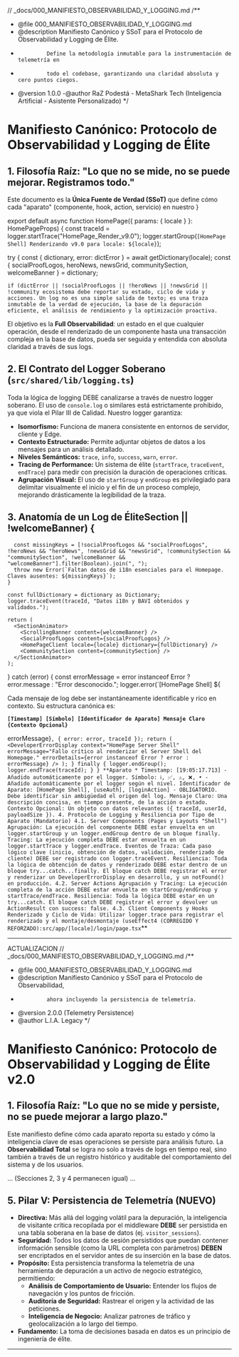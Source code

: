 // \_docs/000_MANIFIESTO_OBSERVABILIDAD_Y_LOGGING.md
/\*\*

- @file 000_MANIFIESTO_OBSERVABILIDAD_Y_LOGGING.md
- @description Manifiesto Canónico y SSoT para el Protocolo de Observabilidad y Logging de Élite.
-              Define la metodología inmutable para la instrumentación de telemetría en
-              todo el codebase, garantizando una claridad absoluta y cero puntos ciegos.
- @version 1.0.0
  -@author RaZ Podestá - MetaShark Tech (Inteligencia Artificial - Asistente Personalizado)
  \*/

# Manifiesto Canónico: Protocolo de Observabilidad y Logging de Élite

## 1. Filosofía Raíz: "Lo que no se mide, no se puede mejorar. Registramos todo."

Este documento es la **Única Fuente de Verdad (SSoT)** que define cómo cada "aparato" (componente, hook, action, servicio) en nuestro
}

export default async function HomePage({ params: { locale } }: HomePageProps) {
const traceId = logger.startTrace("HomePage_Render_v9.0");
logger.startGroup(`[HomePage Shell] Renderizando v9.0 para locale: ${locale}`);

try {
const { dictionary, error: dictError } = await getDictionary(locale);
const { socialProofLogos, heroNews, newsGrid, communitySection, welcomeBanner } = dictionary;

    if (dictError || !socialProofLogos || !heroNews || !newsGrid || !community ecosistema debe reportar su estado, ciclo de vida y acciones. Un log no es una simple salida de texto; es una traza inmutable de la verdad de ejecución, la base de la depuración eficiente, el análisis de rendimiento y la optimización proactiva.

El objetivo es la **Full Observabilidad**: un estado en el que cualquier operación, desde el renderizado de un componente hasta una transacción compleja en la base de datos, pueda ser seguida y entendida con absoluta claridad a través de sus logs.

## 2. El Contrato del Logger Soberano (`src/shared/lib/logging.ts`)

Toda la lógica de logging DEBE canalizarse a través de nuestro logger soberano. El uso de `console.log` o similares está estrictamente prohibido, ya que viola el Pilar III de Calidad. Nuestro logger garantiza:

- **Isomorfismo:** Funciona de manera consistente en entornos de servidor, cliente y Edge.
- **Contexto Estructurado:** Permite adjuntar objetos de datos a los mensajes para un análisis detallado.
- **Niveles Semánticos:** `trace`, `info`, `success`, `warn`, `error`.
- **Tracing de Performance:** Un sistema de élite (`startTrace`, `traceEvent`, `endTrace`) para medir con precisión la duración de operaciones críticas.
- **Agrupación Visual:** El uso de `startGroup` y `endGroup` es privilegiado para delimitar visualmente el inicio y el fin de un proceso complejo, mejorando drásticamente la legibilidad de la traza.

## 3. Anatomía de un Log de ÉliteSection || !welcomeBanner) {

      const missingKeys = [!socialProofLogos && "socialProofLogos", !heroNews && "heroNews", !newsGrid && "newsGrid", !communitySection && "communitySection", !welcomeBanner && "welcomeBanner"].filter(Boolean).join(", ");
      throw new Error(`Faltan datos de i18n esenciales para el Homepage. Claves ausentes: ${missingKeys}`);
    }

    const fullDictionary = dictionary as Dictionary;
    logger.traceEvent(traceId, "Datos i18n y BAVI obtenidos y validados.");

    return (
      <SectionAnimator>
        <ScrollingBanner content={welcomeBanner} />
        <SocialProofLogos content={socialProofLogos} />
        <HomePageClient locale={locale} dictionary={fullDictionary} />
        <CommunitySection content={communitySection} />
      </SectionAnimator>
    );

} catch (error) {
const errorMessage = error instanceof Error ? error.message : "Error desconocido.";
logger.error(`[HomePage Shell] ${

Cada mensaje de log debe ser instantáneamente identificable y rico en contexto. Su estructura canónica es:

**`[Timestamp] [Símbolo] [Identificador de Aparato] Mensaje Claro {Contexto Opcional}`**

errorMessage}`, { error: error, traceId });
    return (
      <DeveloperErrorDisplay
        context="HomePage Server Shell"
        errorMessage="Fallo crítico al renderizar el Server Shell del Homepage."
        errorDetails={error instanceof Error ? error : errorMessage}
      />
    );
  } finally {
    logger.endGroup();
    logger.endTrace(traceId);
  }
}
**Aparato * Timestamp: [19:05:17.713] - Añadido automáticamente por el logger.
Símbolo: ℹ️, ✅, ⚠️, ❌, • - Añadido automáticamente por el logger según el nivel.
Identificador de Aparato: [HomePage Shell], [useAuth], [loginAction] - OBLIGATORIO. Debe identificar sin ambigüedad el origen del log.
Mensaje Claro: Una descripción concisa, en tiempo presente, de la acción o estado.
Contexto Opcional: Un objeto con datos relevantes ({ traceId, userId, payloadSize }).
4. Protocolo de Logging y Resiliencia por Tipo de Aparato (Mandatorio)
4.1. Server Components (Pages y Layouts "Shell")
Agrupación: La ejecución del componente DEBE estar envuelta en un logger.startGroup y un logger.endGroup dentro de un bloque finally.
Tracing: La ejecución completa DEBE estar envuelta en un logger.startTrace y logger.endTrace.
Eventos de Traza: Cada paso lógico clave (inicio, obtención de datos, validación, renderizado de cliente) DEBE ser registrado con logger.traceEvent.
Resiliencia: Toda la lógica de obtención de datos y renderizado DEBE estar dentro de un bloque try...catch...finally. El bloque catch DEBE registrar el error y renderizar un DeveloperErrorDisplay en desarrollo, y un notFound() en producción.
4.2. Server Actions
Agrupación y Tracing: La ejecución completa de la acción DEBE estar envuelta en startGroup/endGroup y startTrace/endTrace.
Resiliencia: Toda la lógica DEBE estar en un try...catch. El bloque catch DEBE registrar el error y devolver un ActionResult con success: false.
4.3. Client Components y Hooks
Renderizado y Ciclo de Vida: Utilizar logger.trace para registrar el renderizado y el montaje/desmontaje (useEffect4 (CORREGIDO Y REFORZADO):src/app/[locale]/login/page.tsx`\*\*

---
ACTUALIZACION
// _docs/000_MANIFIESTO_OBSERVABILIDAD_Y_LOGGING.md
/**
 * @file 000_MANIFIESTO_OBSERVABILIDAD_Y_LOGGING.md
 * @description Manifiesto Canónico y SSoT para el Protocolo de Observabilidad,
 *              ahora incluyendo la persistencia de telemetría.
 * @version 2.0.0 (Telemetry Persistence)
 * @author L.I.A. Legacy
 */

# Manifiesto Canónico: Protocolo de Observabilidad y Logging de Élite v2.0

## 1. Filosofía Raíz: "Lo que no se mide y persiste, no se puede mejorar a largo plazo."

Este manifiesto define cómo cada aparato reporta su estado y cómo la inteligencia clave de esas operaciones se persiste para análisis futuro. La **Observabilidad Total** se logra no solo a través de logs en tiempo real, sino también a través de un registro histórico y auditable del comportamiento del sistema y de los usuarios.

... (Secciones 2, 3 y 4 permanecen igual) ...

## 5. Pilar V: Persistencia de Telemetría (NUEVO)

*   **Directiva:** Más allá del logging volátil para la depuración, la inteligencia de visitante crítica recopilada por el middleware **DEBE** ser persistida en una tabla soberana en la base de datos (ej. `visitor_sessions`).
*   **Seguridad:** Todos los datos de sesión persistidos que puedan contener información sensible (como la URL completa con parámetros) **DEBEN** ser encriptados en el servidor antes de su inserción en la base de datos.
*   **Propósito:** Esta persistencia transforma la telemetría de una herramienta de depuración a un activo de negocio estratégico, permitiendo:
    *   **Análisis de Comportamiento de Usuario:** Entender los flujos de navegación y los puntos de fricción.
    *   **Auditoría de Seguridad:** Rastrear el origen y la actividad de las peticiones.
    *   **Inteligencia de Negocio:** Analizar patrones de tráfico y geolocalización a lo largo del tiempo.
*   **Fundamento:** La toma de decisiones basada en datos es un principio de ingeniería de élite.

---

